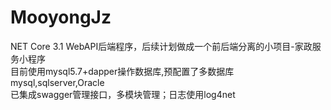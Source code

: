 # MooyongJz
NET Core 3.1 WebAPI后端程序，后续计划做成一个前后端分离的小项目-家政服务小程序<br/>
目前使用mysql5.7+dapper操作数据库,预配置了多数据库mysql,sqlserver,Oracle<br/>
已集成swagger管理接口，多模块管理；日志使用log4net<br/>
